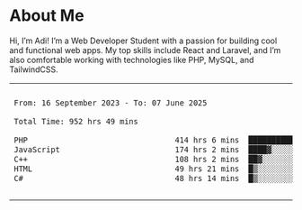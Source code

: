 <table border="0">
 <h1>About Me</h1>
 <p> Hi, I’m Adi! I’m a Web Developer Student with a passion for building cool and functional web apps. My top skills include React and Laravel, and I’m also comfortable working with technologies like PHP, MySQL, and TailwindCSS.


 <tr>
  <td>
  
 
 <!--START_SECTION:waka-->

```txt
From: 16 September 2023 - To: 07 June 2025

Total Time: 952 hrs 49 mins

PHP                                414 hrs 6 mins  ██████████▓░░░░░░░░░░░░░░   42.98 %
JavaScript                         174 hrs 2 mins  ████▓░░░░░░░░░░░░░░░░░░░░   18.06 %
C++                                108 hrs 2 mins  ██▓░░░░░░░░░░░░░░░░░░░░░░   11.21 %
HTML                               49 hrs 21 mins  █▒░░░░░░░░░░░░░░░░░░░░░░░   05.12 %
C#                                 48 hrs 14 mins  █▒░░░░░░░░░░░░░░░░░░░░░░░   05.01 %
```

<!--END_SECTION:waka-->
  </td>
    <td>
   <div align="start">
        <a href="https://open.spotify.com/user/dxso20he52f5d4ti73duavf95">
        <img width="200px" src="https://spotify-github-profile.kittinanx.com/api/view.svg?uid=dxso20he52f5d4ti73duavf95&cover_image=true&theme=default&show_offline=false&background_color=121212&interchange=false" alt="Spotify Now Playing">
    </a>
</div> 

  </td>
 </tr>

</table>





